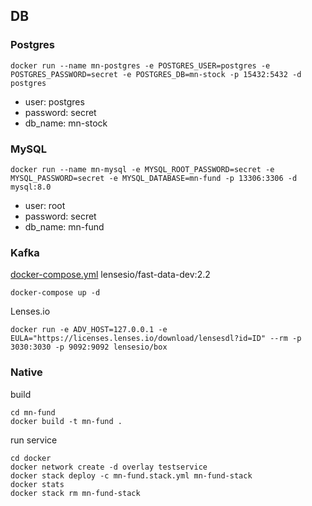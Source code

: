 ## DB

### Postgres
```shell
docker run --name mn-postgres -e POSTGRES_USER=postgres -e POSTGRES_PASSWORD=secret -e POSTGRES_DB=mn-stock -p 15432:5432 -d postgres
```

* user: postgres
* password: secret
* db_name: mn-stock

### MySQL

```shell
docker run --name mn-mysql -e MYSQL_ROOT_PASSWORD=secret -e MYSQL_PASSWORD=secret -e MYSQL_DATABASE=mn-fund -p 13306:3306 -d mysql:8.0
```

* user: root
* password: secret
* db_name: mn-fund

### Kafka

[docker-compose.yml](https://github.com/lensesio/fast-data-dev)
lensesio/fast-data-dev:2.2
```shell
docker-compose up -d
```

Lenses.io
```shell
docker run -e ADV_HOST=127.0.0.1 -e EULA="https://licenses.lenses.io/download/lensesdl?id=ID" --rm -p 3030:3030 -p 9092:9092 lensesio/box
```

### Native

build

```shell
cd mn-fund
docker build -t mn-fund .
```

run service

```shell
cd docker
docker network create -d overlay testservice
docker stack deploy -c mn-fund.stack.yml mn-fund-stack
docker stats
docker stack rm mn-fund-stack
```
